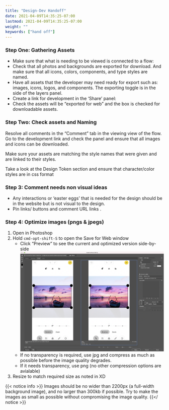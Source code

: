 ```yaml
---
title: "Design-Dev Handoff"
date: 2021-04-09T14:35:25-07:00
lastmod: 2021-04-09T14:35:25-07:00
weight: ""
keywords: ["hand off"]
---
```


### Step One: Gathering Assets

* Make sure that what is needing to be viewed is connected to a flow:
* Check that all photos and backgrounds are exported for download. And make sure that all icons, colors, components, and type styles are named. 
* Have all assets that the developer may need ready for export such as: images, icons, logos, and components. The exporting toggle is in the side of the layers panel.
* Create a link for development in the ‘Share’ panel:
* Check the assets will be “exported for web” and the box is checked for downloadable assets.

### Step Two: Check assets and Naming

Resolve all comments in the “Comment” tab in the viewing view of the flow.
Go to the development link and check the panel and ensure that all images and icons can be downloaded.

Make sure your assets are matching the style names that were given and are linked to their styles.

Take a look at the Design Token section and ensure that character/color styles are in css format

### Step 3: Comment needs non visual ideas

* Any interactions or ‘easter eggs’ that is needed for the design should be in the website but is not visual to the design. 
* Pin links/ buttons and comment URL links .

### Step 4: Optimize images (pngs & jpegs)

1. Open in Photoshop
2. Hold `cmd-opt-shift-S` to open the Save for Web window
   * Click “Preview” to see the current and optimized version side-by-side
![Save for Web window](save-for-web-sample.png)
   * If no transparency is required, use jpg and compress as much as possible before the image quality degrades.
   * If it needs transparency, use png (no other compression options are avialable)
2. Resize to match required size as noted in XD

{{< notice info >}}
Images should be no wider than 2200px (a full-width background image), and no larger than 300kb if possible. Try to make the images as small as possible without compromising the image quality.
{{</ notice >}}
